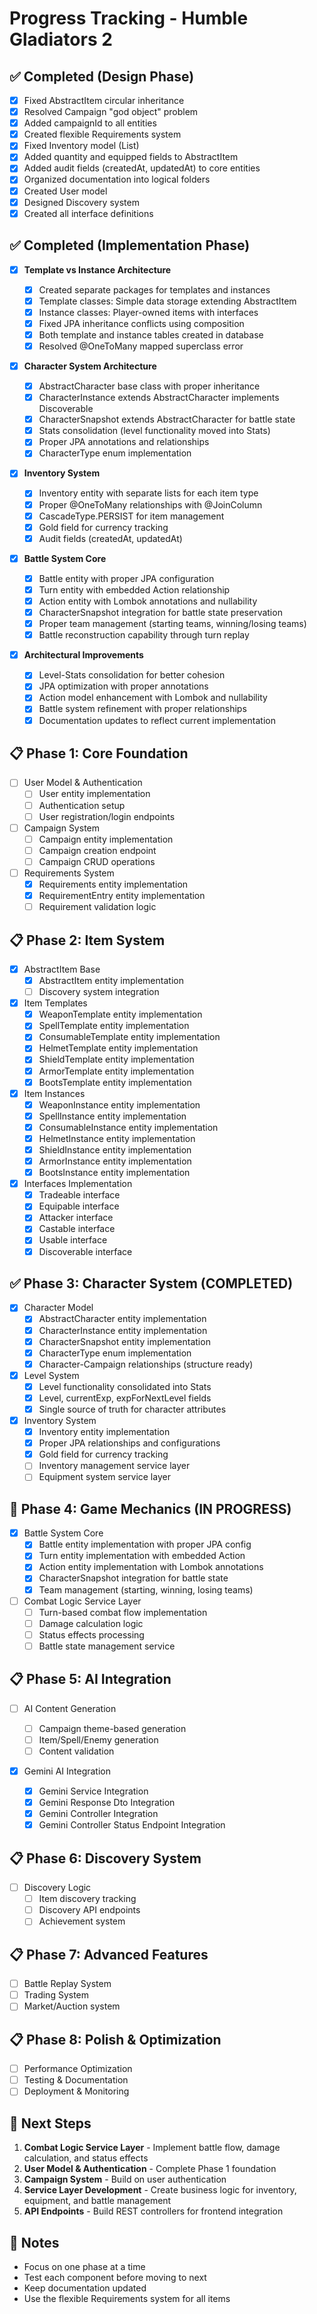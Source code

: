 # Progress Tracking - Humble Gladiators 2

## ✅ Completed (Design Phase)

- [x] Fixed AbstractItem circular inheritance
- [x] Resolved Campaign "god object" problem
- [x] Added campaignId to all entities
- [x] Created flexible Requirements system
- [x] Fixed Inventory model (List<AbstractItem>)
- [x] Added quantity and equipped fields to AbstractItem
- [x] Added audit fields (createdAt, updatedAt) to core entities
- [x] Organized documentation into logical folders
- [x] Created User model
- [x] Designed Discovery system
- [x] Created all interface definitions

## ✅ Completed (Implementation Phase)

- [x] **Template vs Instance Architecture**

  - [x] Created separate packages for templates and instances
  - [x] Template classes: Simple data storage extending AbstractItem
  - [x] Instance classes: Player-owned items with interfaces
  - [x] Fixed JPA inheritance conflicts using composition
  - [x] Both template and instance tables created in database
  - [x] Resolved @OneToMany mapped superclass error

- [x] **Character System Architecture**

  - [x] AbstractCharacter base class with proper inheritance
  - [x] CharacterInstance extends AbstractCharacter implements Discoverable
  - [x] CharacterSnapshot extends AbstractCharacter for battle state
  - [x] Stats consolidation (level functionality moved into Stats)
  - [x] Proper JPA annotations and relationships
  - [x] CharacterType enum implementation

- [x] **Inventory System**

  - [x] Inventory entity with separate lists for each item type
  - [x] Proper @OneToMany relationships with @JoinColumn
  - [x] CascadeType.PERSIST for item management
  - [x] Gold field for currency tracking
  - [x] Audit fields (createdAt, updatedAt)

- [x] **Battle System Core**

  - [x] Battle entity with proper JPA configuration
  - [x] Turn entity with embedded Action relationship
  - [x] Action entity with Lombok annotations and nullability
  - [x] CharacterSnapshot integration for battle state preservation
  - [x] Proper team management (starting teams, winning/losing teams)
  - [x] Battle reconstruction capability through turn replay

- [x] **Architectural Improvements**
  - [x] Level-Stats consolidation for better cohesion
  - [x] JPA optimization with proper annotations
  - [x] Action model enhancement with Lombok and nullability
  - [x] Battle system refinement with proper relationships
  - [x] Documentation updates to reflect current implementation

## 📋 Phase 1: Core Foundation

- [ ] User Model & Authentication
  - [ ] User entity implementation
  - [ ] Authentication setup
  - [ ] User registration/login endpoints
- [ ] Campaign System
  - [ ] Campaign entity implementation
  - [ ] Campaign creation endpoint
  - [ ] Campaign CRUD operations
- [ ] Requirements System
  - [x] Requirements entity implementation
  - [x] RequirementEntry entity implementation
  - [ ] Requirement validation logic

## 📋 Phase 2: Item System

- [x] AbstractItem Base
  - [x] AbstractItem entity implementation
  - [ ] Discovery system integration
- [x] Item Templates
  - [x] WeaponTemplate entity implementation
  - [x] SpellTemplate entity implementation
  - [x] ConsumableTemplate entity implementation
  - [x] HelmetTemplate entity implementation
  - [x] ShieldTemplate entity implementation
  - [x] ArmorTemplate entity implementation
  - [x] BootsTemplate entity implementation
- [x] Item Instances
  - [x] WeaponInstance entity implementation
  - [x] SpellInstance entity implementation
  - [x] ConsumableInstance entity implementation
  - [x] HelmetInstance entity implementation
  - [x] ShieldInstance entity implementation
  - [x] ArmorInstance entity implementation
  - [x] BootsInstance entity implementation
- [x] Interfaces Implementation
  - [x] Tradeable interface
  - [x] Equipable interface
  - [x] Attacker interface
  - [x] Castable interface
  - [x] Usable interface
  - [x] Discoverable interface

## ✅ Phase 3: Character System (COMPLETED)

- [x] Character Model
  - [x] AbstractCharacter entity implementation
  - [x] CharacterInstance entity implementation
  - [x] CharacterSnapshot entity implementation
  - [x] CharacterType enum implementation
  - [x] Character-Campaign relationships (structure ready)
- [x] Level System
  - [x] Level functionality consolidated into Stats
  - [x] Level, currentExp, expForNextLevel fields
  - [x] Single source of truth for character attributes
- [x] Inventory System
  - [x] Inventory entity implementation
  - [x] Proper JPA relationships and configurations
  - [x] Gold field for currency tracking
  - [ ] Inventory management service layer
  - [ ] Equipment system service layer

## 🔄 Phase 4: Game Mechanics (IN PROGRESS)

- [x] Battle System Core
  - [x] Battle entity implementation with proper JPA config
  - [x] Turn entity implementation with embedded Action
  - [x] Action entity implementation with Lombok annotations
  - [x] CharacterSnapshot integration for battle state
  - [x] Team management (starting, winning, losing teams)
- [ ] Combat Logic Service Layer
  - [ ] Turn-based combat flow implementation
  - [ ] Damage calculation logic
  - [ ] Status effects processing
  - [ ] Battle state management service

## 📋 Phase 5: AI Integration

- [ ] AI Content Generation

  - [ ] Campaign theme-based generation
  - [ ] Item/Spell/Enemy generation
  - [ ] Content validation

- [x] Gemini AI Integration
  - [x] Gemini Service Integration
  - [x] Gemini Response Dto Integration
  - [x] Gemini Controller Integration
  - [x] Gemini Controller Status Endpoint Integration

## 📋 Phase 6: Discovery System

- [ ] Discovery Logic
  - [ ] Item discovery tracking
  - [ ] Discovery API endpoints
  - [ ] Achievement system

## 📋 Phase 7: Advanced Features

- [ ] Battle Replay System
- [ ] Trading System
- [ ] Market/Auction system

## 📋 Phase 8: Polish & Optimization

- [ ] Performance Optimization
- [ ] Testing & Documentation
- [ ] Deployment & Monitoring

## 🎯 Next Steps

1. **Combat Logic Service Layer** - Implement battle flow, damage calculation, and status effects
2. **User Model & Authentication** - Complete Phase 1 foundation
3. **Campaign System** - Build on user authentication
4. **Service Layer Development** - Create business logic for inventory, equipment, and battle management
5. **API Endpoints** - Build REST controllers for frontend integration

## 📝 Notes

- Focus on one phase at a time
- Test each component before moving to next
- Keep documentation updated
- Use the flexible Requirements system for all items
